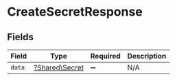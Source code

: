 # CreateSecretResponse


## Fields

| Field                                           | Type                                            | Required                                        | Description                                     |
| ----------------------------------------------- | ----------------------------------------------- | ----------------------------------------------- | ----------------------------------------------- |
| `data`                                          | [?Shared\Secret](../../Models/Shared/Secret.md) | :heavy_minus_sign:                              | N/A                                             |